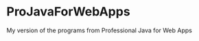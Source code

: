 ProJavaForWebApps
=================

My version of the programs from Professional Java for Web Apps
